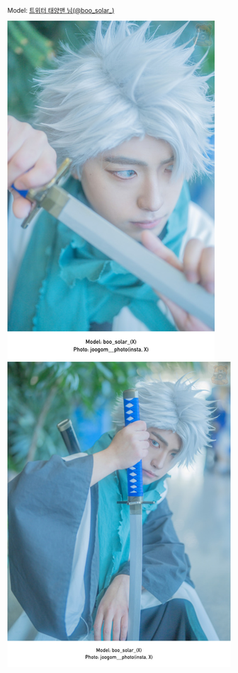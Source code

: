 ﻿---
dddd: 2023.12.17 서코
nickname: 태양맨
sns_type: x
sns_id: boo_solar_
---

<a name="boo_solar_"></a>
Model: <a href="https://x.com/boo_solar_" target="_blank">트위터 태양맨 님(@boo_solar_)</a>

![return1.jpg](/assets/img/2023/12-17/return1.jpg)
![return2.jpg](/assets/img/2023/12-17/return2.jpg)